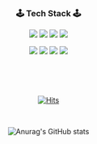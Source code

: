 <p>
  <h3  align="center">🕹&nbsp;Tech Stack&nbsp;🕹</h3>
</p>

<p align="center">
    <!-- React -->
    <img src="https://img.shields.io/badge/React-37BEFF?style=flat-square&logo=React&logoColor=white&Color=white"/>
  <!-- Java -->
    <img src="https://img.shields.io/badge/Java-3955A3?style=flat-square&logo=java&logoColor=white"/>
  <!-- javaScript -->
    <img src="https://img.shields.io/badge/JavaScript-FF9900?style=flat-square&logo=javaScript&logoColor=white"/>  
<!--     <img src="https://img.shields.io/badge/C-A8B9CC.svg?&style=flat-square&logo=C&logoColor=white"/> -->
   <!-- SpringBoot -->
      <img src="https://img.shields.io/badge/SpringBoot-6DB33F?style=flat-square&logo=Spring&logoColor=white"/>
  

</p>  
<p align="center">
      <!-- MySQL -->
      <img src="https://img.shields.io/badge/MySQL-0088FF?style=flat-square&logo=MySQL&logoColor=white"/>
      <!-- Oracle -->
      <img src="https://img.shields.io/badge/Oracle-FF4500?style=flat-square&logo=Oracle&logoColor=white"/>
    <img src="https://img.shields.io/badge/Swift-FA7343?style=flat-square&logo=Swift&logoColor=white"/>
   <img src="https://img.shields.io/badge/iOS-000000?style=flat-square&logo=iOS&logoColor=white"/>
</p>
<br><br><br>

<div align=center>
  
[![Hits](https://hits.seeyoufarm.com/api/count/incr/badge.svg?url=https%3A%2F%2Fgithub.com%2Fyerim0523&count_bg=%23DB5375&title_bg=%239A6072&icon=github.svg&icon_color=%23E7E7E7&title=++HITS++&edge_flat=true)](https://hits.seeyoufarm.com)
  
</div>
<br>

<div align=center>

![Anurag's GitHub stats](https://github-readme-stats.vercel.app/api?username=soom1ng&show_icons=true&hide=contribs,prs&cache_seconds=86400&theme=swift)
  
</div>


<!--
**soom1ng/soom1ng** is a ✨ _special_ ✨ repository because its `README.md` (this file) appears on your GitHub profile.

Here are some ideas to get you started:

- 🔭 I’m currently working on ...
- 🌱 I’m currently learning ...
- 👯 I’m looking to collaborate on ...
- 🤔 I’m looking for help with ...
- 💬 Ask me about ...
- 📫 How to reach me: ...
- 😄 Pronouns: ...
- ⚡ Fun fact: ...
-->
